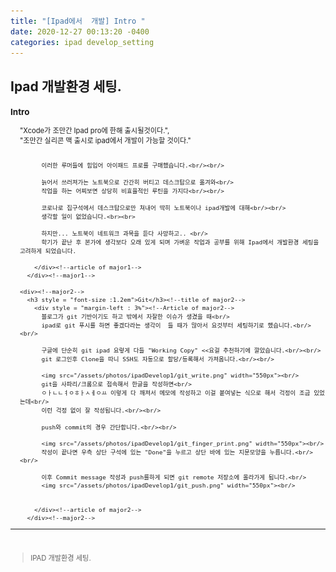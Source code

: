 ```yaml
---
title: "[Ipad에서  개발] Intro "
date: 2020-12-27 00:13:20 -0400
categories: ipad develop_setting
---
```

## Ipad 개발환경 세팅.

<div style = "font-size : 0.8em"><!--biggest-->
  <div><!--main-->
    <div><!--major1-->
      <h3 style = "font-size :1.2em">Intro</h3><!--title of major1-->
        <div style = "margin-left : 3%"><!--Article of major1-->
          "Xcode가 조만간 Ipad pro에 한해 출시될것이다.", <br/>
          "조만간 실리콘 맥 출시로 ipad에서 개발이 가능할 것이다."<br/><br/>
          
          이러한 루머들에 힘입어 아이패드 프로를 구매했습니다.<br/><br/>
          
          늙어서 쓰러져가는 노트북으로 간간히 버티고 데스크탑으로 옮겨와<br/>
          작업을 하는 어찌보면 상당히 비효율적인 루틴을 가지다<br/><br/>
          
          코로나로 집구석에서 데스크탑으로만 쳐내어 딱히 노트북이나 ipad개발에 대해<br/><br/>
          생각할 일이 없었습니다.<br><br>
          
          하지만... 노트북이 네트워크 과목을 듣다 사망하고.. <br/>
          학기가 끝난 후 본가에 생각보다 오래 있게 되며 가벼운 작업과 공부를 위해 Ipad에서 개발환경 세팅을 고려하게 되었습니다.

        </div><!--article of major1-->
      </div><!--major1-->
      
    <div><!--major2-->
      <h3 style = "font-size :1.2em">Git</h3><!--title of major2-->
        <div style = "margin-left : 3%"><!--Article of major2-->
          블로그가 git 기반이기도 하고 밖에서 자잘한 이슈가 생겼을 때<br/>
          ipad로 git 푸시를 하면 좋겠다라는 생각이  들 때가 많아서 요것부터 세팅하기로 했습니다.<br/><br/>
          
          구글에 단순히 git ipad 요렇게 다들 "Working Copy" <<요걸 추천하기에 깔았습니다.<br/><br/>
          git 로그인후 Clone을 따니 SSH도 자동으로 할당/등록해서 가져옵니다.<br/><br/>
          
          <img src="/assets/photos/ipadDevelop1/git_write.png" width="550px"><br/>
          git을 사파리/크롬으로 접속해서 한글을 작성하면<br/>
          ㅇㅏㄴㄴㅕㅇㅎㅏㅅㅔㅇㅛ 이렇게 다 깨져서 메모에 작성하고 이걸 붙여넣는 식으로 해서 걱정이 조금 있었는데<br/>
          이런 걱정 없이 잘 작성됩니다.<br/><br/>
          
          push와 commit의 경우 간단합니다.<br/><br/>
          
          <img src="/assets/photos/ipadDevelop1/git_finger_print.png" width="550px"><br/>
          작성이 끝나면 우측 상단 구석에 있는 "Done"을 누르고 상단 바에 있는 지문모양을 누릅니다.<br/><br/>
          
          이후 Commit message 작성과 push를하게 되면 git remote 저장소에 올라가게 됩니다.<br/>
          <img src="/assets/photos/ipadDevelop1/git_push.png" width="550px"><br/>
          
          
        </div><!--article of major2-->
      </div><!--major2-->
  </div><!--main-->
  <hr>
  <br>
  <div><!--<blockquote-->
    <blockquote>
      IPAD 개발환경 세팅.
    </blockquote>
  </div><!--<blockquote-->
</div><!--biggest-->
